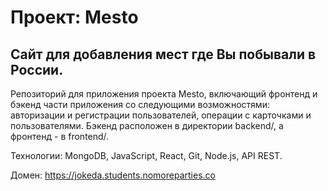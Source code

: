 # Проект: Mesto

## Сайт для добавления мест где Вы побывали в России.

Репозиторий для приложения проекта Mesto, включающий фронтенд и бэкенд части приложения со следующими возможностями: авторизации и регистрации пользователей, операции с карточками и пользователями. Бэкенд расположен в директории backend/, а фронтенд - в frontend/.

Технологии: MongoDB, JavaScript, React, Git, Node.js, API REST.

Домен: https://jokeda.students.nomoreparties.co